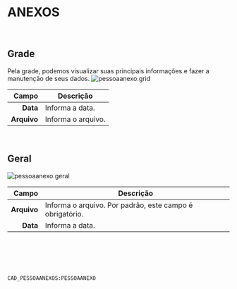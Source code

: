 # ANEXOS
<br>

## Grade
Pela grade, podemos visualizar suas principais informações e fazer a manutenção de seus dados.
![pessoaanexo.grid](https://raw.githubusercontent.com/netforcews/docs-siscom/master/geral/imagens/pessoaanexo.grid.png)

Campo | Descrição
--:|---
**Data** | Informa a data.
**Arquivo** | Informa o arquivo.
<br>

## Geral
![pessoaanexo.geral](https://raw.githubusercontent.com/netforcews/docs-siscom/master/geral/imagens/pessoaanexo.geral.png)

Campo | Descrição
--:|---
**Arquivo** | Informa o arquivo. Por padrão, este campo é obrigatório.
**Data** | Informa a data.
<br>
<br>
<br>
<br>

```CAD_PESSOAANEXOS:PESSOAANEXO```
